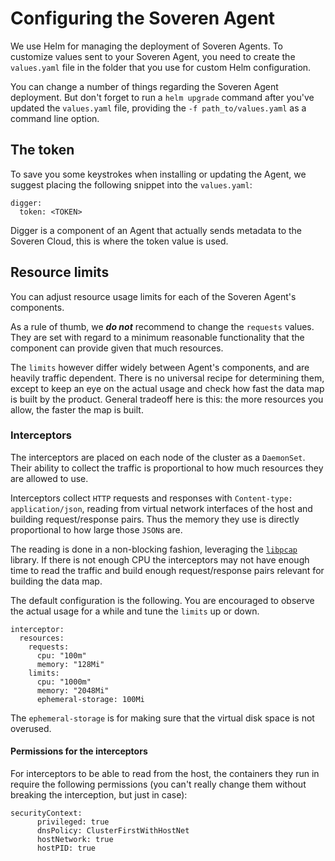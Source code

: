 # Configuring the Soveren Agent

We use Helm for managing the deployment of Soveren Agents. To customize values sent to your Soveren Agent, you need to create the `values.yaml` file in the folder that you use for custom Helm configuration.

You can change a number of things regarding the Soveren Agent deployment. But don't forget to run a `helm upgrade` command after you've updated the `values.yaml` file, providing the `-f path_to/values.yaml` as a command line option.

## The token

To save you some keystrokes when installing or updating the Agent, we suggest placing the following snippet into the `values.yaml`:

```shell
digger:
  token: <TOKEN>
```

Digger is a component of an Agent that actually sends metadata to the Soveren Cloud, this is where the token value is used.

## Resource limits

You can adjust resource usage limits for each of the Soveren Agent's components.

As a rule of thumb, we **_do not_** recommend to change the `requests` values. They are set with regard to a minimum reasonable functionality that the component can provide given that much resources.

The `limits` however differ widely between Agent's components, and are heavily traffic dependent. There is no universal recipe for determining them, except to keep an eye on the actual usage and check how fast the data map is built by the product. General tradeoff here is this: the more resources you allow, the faster the map is built.

### Interceptors

The interceptors are placed on each node of the cluster as a `DaemonSet`. Their ability to collect the traffic is proportional to how much resources they are allowed to use.

Interceptors collect `HTTP` requests and responses with `Content-type: application/json`, reading from virtual network interfaces of the host and building request/response pairs. Thus the memory they use is directly proportional to how large those `JSON`s are.

The reading is done in a non-blocking fashion, leveraging the [`libpcap`](https://www.tcpdump.org/) library.  If there is not enough CPU the interceptors may not have enough time to read the traffic and build enough request/response pairs relevant for building the data map.

The default configuration is the following. You are encouraged to observe the actual usage for a while and tune the `limits` up or down.

```shell
interceptor:
  resources:
    requests:
      cpu: "100m"
      memory: "128Mi"
    limits:
      cpu: "1000m"
      memory: "2048Mi"
      ephemeral-storage: 100Mi
```

The `ephemeral-storage` is for making sure that the virtual disk space is not overused.

#### Permissions for the interceptors

For interceptors to be able to read from the host, the containers they run in require the following permissions (you can't really change them without breaking the interception, but just in case):

```shell
securityContext:
      privileged: true
      dnsPolicy: ClusterFirstWithHostNet
      hostNetwork: true
      hostPID: true
```
